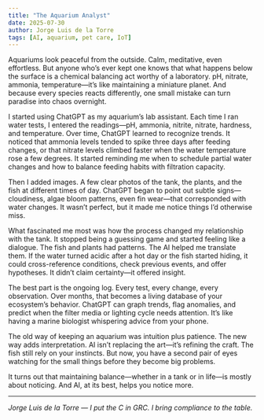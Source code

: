 ```yaml
---
title: "The Aquarium Analyst"
date: 2025-07-30
author: Jorge Luis de la Torre
tags: [AI, aquarium, pet care, IoT]
---
```


Aquariums look peaceful from the outside. Calm, meditative, even effortless. But anyone who’s ever kept one knows that what happens below the surface is a chemical balancing act worthy of a laboratory. pH, nitrate, ammonia, temperature—it’s like maintaining a miniature planet. And because every species reacts differently, one small mistake can turn paradise into chaos overnight.

I started using ChatGPT as my aquarium’s lab assistant. Each time I ran water tests, I entered the readings—pH, ammonia, nitrite, nitrate, hardness, and temperature. Over time, ChatGPT learned to recognize trends. It noticed that ammonia levels tended to spike three days after feeding changes, or that nitrate levels climbed faster when the water temperature rose a few degrees. It started reminding me when to schedule partial water changes and how to balance feeding habits with filtration capacity.

Then I added images. A few clear photos of the tank, the plants, and the fish at different times of day. ChatGPT began to point out subtle signs—cloudiness, algae bloom patterns, even fin wear—that corresponded with water changes. It wasn’t perfect, but it made me notice things I’d otherwise miss.

What fascinated me most was how the process changed my relationship with the tank. It stopped being a guessing game and started feeling like a dialogue. The fish and plants had patterns. The AI helped me translate them. If the water turned acidic after a hot day or the fish started hiding, it could cross-reference conditions, check previous events, and offer hypotheses. It didn’t claim certainty—it offered insight.

The best part is the ongoing log. Every test, every change, every observation. Over months, that becomes a living database of your ecosystem’s behavior. ChatGPT can graph trends, flag anomalies, and predict when the filter media or lighting cycle needs attention. It’s like having a marine biologist whispering advice from your phone.

The old way of keeping an aquarium was intuition plus patience. The new way adds interpretation. AI isn’t replacing the art—it’s refining the craft. The fish still rely on your instincts. But now, you have a second pair of eyes watching for the small things before they become big problems.

It turns out that maintaining balance—whether in a tank or in life—is mostly about noticing. And AI, at its best, helps you notice more.

---

*Jorge Luis de la Torre — I put the C in GRC. I bring compliance to the table.*